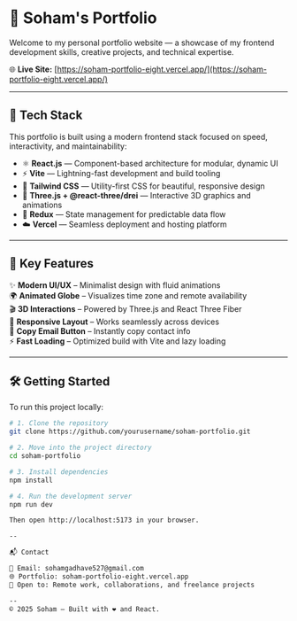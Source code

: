 # 💼 Soham's Portfolio

Welcome to my personal portfolio website — a showcase of my frontend development skills, creative projects, and technical expertise.

🌐 **Live Site:** [https://soham-portfolio-eight.vercel.app/](https://soham-portfolio-eight.vercel.app/)

---

## 🚀 Tech Stack

This portfolio is built using a modern frontend stack focused on speed, interactivity, and maintainability:

- ⚛️ **React.js** — Component-based architecture for modular, dynamic UI  
- ⚡ **Vite** — Lightning-fast development and build tooling  
- 🎨 **Tailwind CSS** — Utility-first CSS for beautiful, responsive design  
- 🧠 **Three.js + @react-three/drei** — Interactive 3D graphics and animations  
- 🔄 **Redux** — State management for predictable data flow  
- ☁️ **Vercel** — Seamless deployment and hosting platform  

---

## 🧩 Key Features

✨ **Modern UI/UX** – Minimalist design with fluid animations  
🌍 **Animated Globe** – Visualizes time zone and remote availability  
🎬 **3D Interactions** – Powered by Three.js and React Three Fiber  
📱 **Responsive Layout** – Works seamlessly across devices  
📧 **Copy Email Button** – Instantly copy contact info  
⚡ **Fast Loading** – Optimized build with Vite and lazy loading  

---

## 🛠️ Getting Started

To run this project locally:

```bash
# 1. Clone the repository
git clone https://github.com/yourusername/soham-portfolio.git

# 2. Move into the project directory
cd soham-portfolio

# 3. Install dependencies
npm install

# 4. Run the development server
npm run dev

Then open http://localhost:5173 in your browser.

--

📬 Contact

📧 Email: sohamgadhave527@gmail.com
🌐 Portfolio: soham-portfolio-eight.vercel.app
💼 Open to: Remote work, collaborations, and freelance projects

--
© 2025 Soham — Built with ❤️ and React.